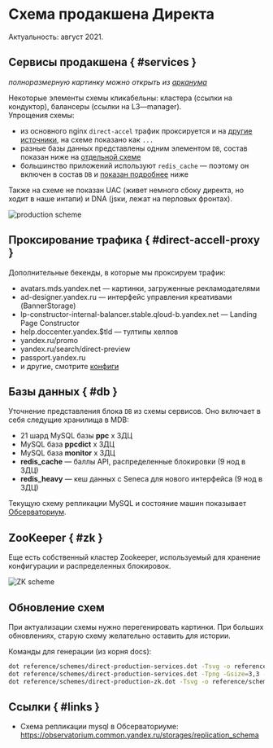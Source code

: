 # Схема продакшена Директа

Актуальность: август 2021.

## Сервисы продакшена { #services }
_полноразмерную картинку можно открыть из [арканума](https://a.yandex-team.ru/arc/trunk/arcadia/direct/docs/reference/schemes/_assets/direct-production-services-202108.svg)_

Некоторые элементы схемы кликабельны: кластера (ссылки на кондуктор), балансеры (ссылки на L3—manager).  
Упрощения схемы:
- из основного nginx `direct-accel` трафик проксируется и на [другие источники](#direct-accell-proxy), на схеме показано как `...`
- разные базы данных представлены одним элементом `DB`, состав показан ниже на [отдельной схеме](#db)
- большинство приложений используют `redis_cache` — поэтому он включен в состав `DB` и [показан подробнее](#zk-redis) ниже

Также на схеме не показан UAC (живет немного сбоку директа, но ходит в наше интапи) и DNA (jsки, лежат на перловых фронтах).

![production scheme](_assets/direct-production-services-202108.svg "Схема продакшена Директа")

## Проксирование трафика { #direct-accell-proxy }
Дополнительные бекенды, в которые мы проксируем трафик:
- avatars.mds.yandex.net — картинки, загруженные рекламодателями
- ad-designer.yandex.ru — интерфейс управления креативами (BannerStorage)
- lp-constructor-internal-balancer.stable.qloud-b.yandex.net — Landing Page Constructor
- help.doccenter.yandex.$tld — тултипы хелпов
- yandex.ru/promo
- yandex.ru/search/direct-preview
- passport.yandex.ru
- и другие, смотрите [конфиги](https://a.yandex-team.ru/arc/trunk/arcadia/direct/perl/etc/frontend/nginx)


## Базы данных { #db }
Уточнение представления блока `DB` из схемы сервисов. Оно включает в себя следущие хранилища в MDB:
- 21 шард MySQL базы **ppc** x 3ДЦ
- MySQL база **ppcdict** x 3ДЦ
- MySQL база **monitor** x 3ДЦ
- **redis_cache** — баллы API, распределенные блокировки (9 нод в 3ДЦ)
- **redis_heavy** — кеш данных с Seneca для нового интерфейса (9 нод в 3ДЦ)

Текущую схему репликации MySQL и состояние машин показывает [Обсерваториум](https://observatorium.common.yandex.ru/storages/replication_schema).

## ZooKeeper { #zk }
Еще есть собственный кластер Zookeeper, используемый для хранение конфигурации и распределенных блокировок.

![ZK scheme](_assets/direct-production-zk-202108.svg "ZooKeeper")

## Обновление схем
При актуализации схемы  нужно перегенировать картинки.
При больших обновлениях, старую схему желательно оставить для истории.

Команды для генерации (из корня docs):
```sh
dot reference/schemes/direct-production-services.dot -Tsvg -o reference/schemes/_assets/direct-production-services-`date +%Y%m`.svg
dot reference/schemes/direct-production-services.dot -Tpng -Gsize=3,3 -o reference/schemes/_assets/direct-production-services-`date +%Y%m`-preview.png
dot reference/schemes/direct-production-zk.dot -Tsvg -o reference/schemes/_assets/direct-production-zk-`date +%Y%m`.svg
```

## Ссылки { #links }

- Схема репликации mysql в Обсерваториуме: <https://observatorium.common.yandex.ru/storages/replication_schema>
